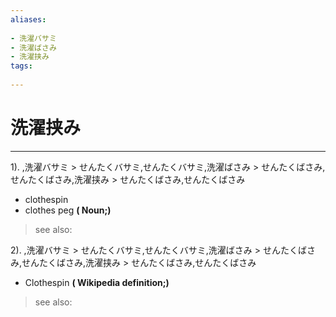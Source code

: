 ```yaml
---
aliases:
    
- 洗濯バサミ
- 洗濯ばさみ
- 洗濯挟み
tags:
    
---
```


# 洗濯挟み
---
1).
,洗濯バサミ > せんたくバサミ,せんたくバサミ,洗濯ばさみ > せんたくばさみ,せんたくばさみ,洗濯挟み > せんたくばさみ,せんたくばさみ

- clothespin
- clothes peg
**( Noun;)**
> see also: 
            
2).
,洗濯バサミ > せんたくバサミ,せんたくバサミ,洗濯ばさみ > せんたくばさみ,せんたくばさみ,洗濯挟み > せんたくばさみ,せんたくばさみ

- Clothespin
**( Wikipedia definition;)**
> see also: 
            